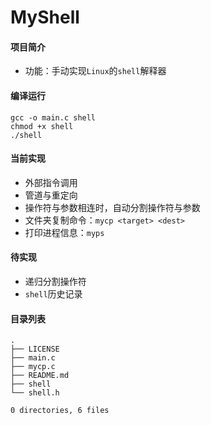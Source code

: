 # MyShell



#### 项目简介

* 功能：手动实现`Linux`的`shell`解释器



#### 编译运行

```
gcc -o main.c shell
chmod +x shell
./shell
```



#### 当前实现

* 外部指令调用
* 管道与重定向
* 操作符与参数相连时，自动分割操作符与参数
* 文件夹复制命令：`mycp <target> <dest>`
* 打印进程信息：`myps`



#### 待实现

* 递归分割操作符
* `shell`历史记录



#### 目录列表

```
.
├── LICENSE
├── main.c
├── mycp.c
├── README.md
├── shell
└── shell.h

0 directories, 6 files
```

